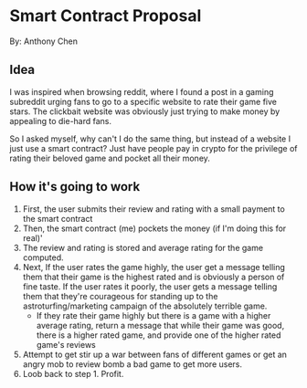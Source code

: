 # Smart Contract Proposal
By: Anthony Chen

## Idea

I was inspired when browsing reddit, where I found a post in a gaming subreddit urging fans to go to a specific website to rate their game five stars. The clickbait website was obviously just trying to make money by appealing to die-hard fans.

So I asked myself, why can't I do the same thing, but instead of a website I just use a smart contract? Just have people pay in crypto for the privilege of rating their beloved game and pocket all their money.

## How it's going to work
1. First, the user submits their review and rating with a small payment to the smart contract
2. Then, the smart contract (me) pockets the money (if I'm doing this for real)'
3. The review and rating is stored and average rating for the game computed.
4. Next, If the user rates the game highly, the user get a message telling them that their game is the highest rated and is obviously a person of fine taste. If the user rates it poorly, the user gets a message telling them that they're courageous for standing up to the astroturfing/marketing campaign of the absolutely terrible game.
    - If they rate their game highly but there is a game with a higher average rating, return a message that while their game was good, there is a higher rated game, and provide one of the higher rated game's reviews
5. Attempt to get stir up a war between fans of different games or get an angry mob to review bomb a bad game to get more users.
6. Loob back to step 1. Profit.
